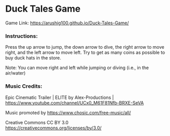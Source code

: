 # Duck Tales Game 

Game Link: https://arushig100.github.io/Duck-Tales-Game/

### Instructions:
Press the up arrow to jump, the down arrow to dive, the right arrow to move right, and the left arrow to move left.
Try to get as many coins as possible to buy duck hats in the store. 

Note: You can move right and left while jumping or diving (i.e., in the air/water)

### Music Credits:
Epic Cinematic Trailer | ELITE by Alex-Productions | https://www.youtube.com/channel/UCx0_M61F81Nfb-BRXE-SeVA

Music promoted by https://www.chosic.com/free-music/all/

Creative Commons CC BY 3.0 https://creativecommons.org/licenses/by/3.0/

